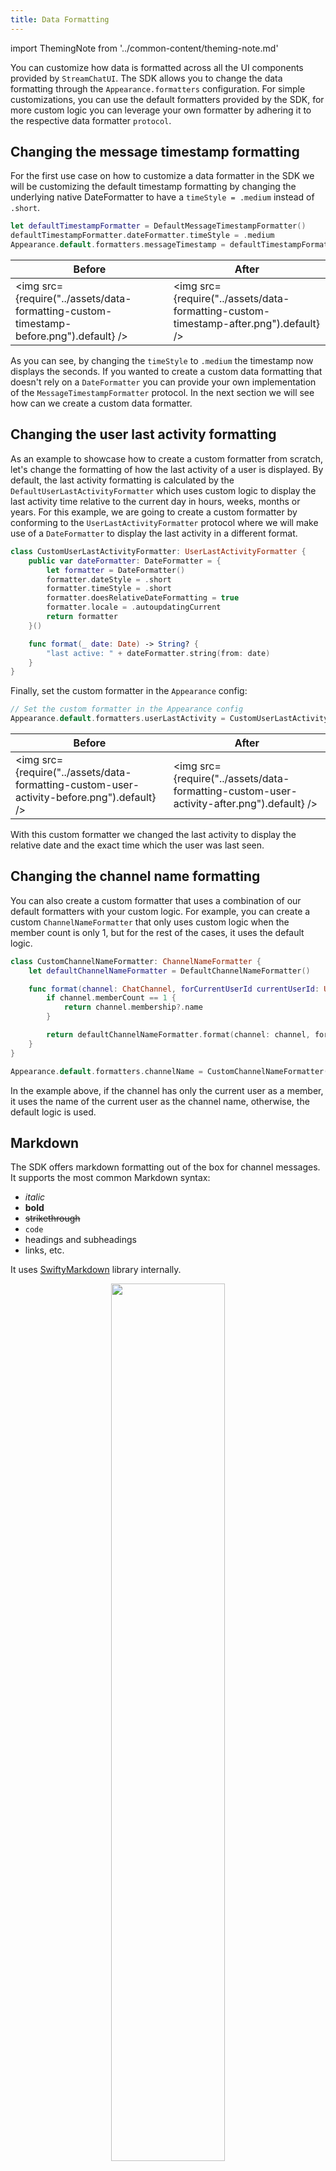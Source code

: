 ```yaml
---
title: Data Formatting
---
```


import ThemingNote from '../common-content/theming-note.md'

You can customize how data is formatted across all the UI components provided by `StreamChatUI`. The SDK allows you to change the data formatting through the `Appearance.formatters` configuration. For simple customizations, you can use the default formatters provided by the SDK, for more custom logic you can leverage your own formatter by adhering it to the respective data formatter `protocol`.

## Changing the message timestamp formatting

For the first use case on how to customize a data formatter in the SDK we will be customizing the default timestamp formatting by changing the underlying native DateFormatter to have a `timeStyle = .medium` instead of `.short`.

```swift
let defaultTimestampFormatter = DefaultMessageTimestampFormatter()
defaultTimestampFormatter.dateFormatter.timeStyle = .medium
Appearance.default.formatters.messageTimestamp = defaultTimestampFormatter
```
<ThemingNote/>

| Before  | After |
| ------------- | ------------- |
| <img src={require("../assets/data-formatting-custom-timestamp-before.png").default} /> | <img src={require("../assets/data-formatting-custom-timestamp-after.png").default} /> |

As you can see, by changing the `timeStyle` to `.medium` the timestamp now displays the seconds. If you wanted to create a custom data formatting that doesn't rely on a `DateFormatter` you can provide your own implementation of the `MessageTimestampFormatter` protocol. In the next section we will see how can we create a custom data formatter.

## Changing the user last activity formatting

As an example to showcase how to create a custom formatter from scratch, let's change the formatting of how the last activity of a user is displayed. By default, the last activity formatting is calculated by the `DefaultUserLastActivityFormatter` which uses custom logic to display the last activity time relative to the current day in hours, weeks, months or years. For this example, we are going to create a custom formatter by conforming to the `UserLastActivityFormatter` protocol where we will make use of a `DateFormatter` to display the last activity in a different format.

```swift
class CustomUserLastActivityFormatter: UserLastActivityFormatter {
    public var dateFormatter: DateFormatter = {
        let formatter = DateFormatter()
        formatter.dateStyle = .short
        formatter.timeStyle = .short
        formatter.doesRelativeDateFormatting = true
        formatter.locale = .autoupdatingCurrent
        return formatter
    }()

    func format(_ date: Date) -> String? {
        "last active: " + dateFormatter.string(from: date)
    }
}
```

Finally, set the custom formatter in the `Appearance` config:
```swift
// Set the custom formatter in the Appearance config
Appearance.default.formatters.userLastActivity = CustomUserLastActivityFormatter()
```

| Before  | After |
| ------------- | ------------- |
| <img src={require("../assets/data-formatting-custom-user-activity-before.png").default} /> | <img src={require("../assets/data-formatting-custom-user-activity-after.png").default} /> |

With this custom formatter we changed the last activity to display the relative date and the exact time which the user was last seen.

## Changing the channel name formatting
You can also create a custom formatter that uses a combination of our default formatters with your custom logic. For example, you can create a custom `ChannelNameFormatter` that only uses custom logic when the member count is only 1, but for the rest of the cases, it uses the default logic.

```swift
class CustomChannelNameFormatter: ChannelNameFormatter {
    let defaultChannelNameFormatter = DefaultChannelNameFormatter()

    func format(channel: ChatChannel, forCurrentUserId currentUserId: UserId?) -> String? {
        if channel.memberCount == 1 {
            return channel.membership?.name
        }

        return defaultChannelNameFormatter.format(channel: channel, forCurrentUserId: currentUserId)
    }
}

Appearance.default.formatters.channelName = CustomChannelNameFormatter()
```

In the example above, if the channel has only the current user as a member, it uses the name of the current user as the channel name, otherwise, the default logic is used.

## Markdown

The SDK offers markdown formatting out of the box for channel messages.
It supports the most common Markdown syntax:
- _italic_
- **bold**
- ~~strikethrough~~
- `code`
- headings and subheadings
- links, etc.

It uses [SwiftyMarkdown](https://github.com/SimonFairbairn/SwiftyMarkdown) library internally.

<center><img src={require("../assets/markdown-formatting.png").default} width="60%" height="60%"/></center>

Mardown support is enabled by default. You can disable it by setting the following flag to false in the `Appearance` config:

```swift
Appearance.default.formatters.markdownFormatterEnabled = false
```

## Customizing the markdown formatter

You can customize the default markdown implementation by subclassing the `DefaultMarkdownFormatter` class or by providing your own implementation of the `MarkdownFormatter` protocol:

```swift
class CustomMarkdownFormatter: DefaultMarkdownFormatter {
    override func containsMarkdown(_ string: String) -> Bool {
        // Your custom implementation
    }

    override func format(_ string: String) -> NSAttributedString {
        // Your custom implementation
    }
}
```

Or

```swift
class CustomMarkdownFormatter: MarkdownFormatter {
    func containsMarkdown(_ string: String) -> Bool {
        // Your custom implementation
    }
    
    func format(_ string: String) -> NSAttributedString {
        // Your custom implementation
    }
}
```

Set the `markdownFormatter` property in the `Appearance` config and you are done:

```swift
Appearance.default.formatters.markdownFormatter = CustomMarkdownFormatter()
```
